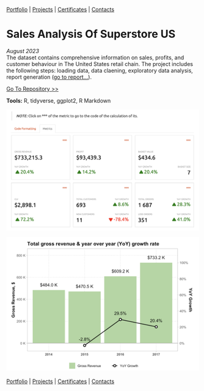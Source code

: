 [Portfolio](https://github.com/daluchkin/data-analyst-portfolio) | [Projects](https://github.com/daluchkin/data-analyst-portfolio#my_projects) | [Certificates](https://github.com/daluchkin/data-analyst-portfolio#my_certificates) | [Contacts](https://github.com/daluchkin/data-analyst-portfolio#my_contacts)

# Sales Analysis Of Superstore US
_August 2023_\
The dataset contains comprehensive information on sales, profits, and customer behaviour in The United States retail chain. The project includes the following steps: loading data, data claening, exploratory data analysis, report generation ([go to report...](https://daluchkin.github.io/superstore-us-sales-analysis/)).


[Go To Repository >>](https://github.com/daluchkin/superstore-us-sales-analysis)


__Tools:__ R, tidyverse, ggplot2, R Markdown



![alt text](https://github.com/daluchkin/superstore-us-sales-analysis/raw/main/img/img01.png?raw=true)

![alt text](https://github.com/daluchkin/superstore-us-sales-analysis/raw/main/img/img02.png?raw=true)


[Portfolio](https://github.com/daluchkin/data-analyst-portfolio) | [Projects](https://github.com/daluchkin/data-analyst-portfolio#my_projects) | [Certificates](https://github.com/daluchkin/data-analyst-portfolio#my_certificates) | [Contacts](https://github.com/daluchkin/data-analyst-portfolio#my_contacts)
